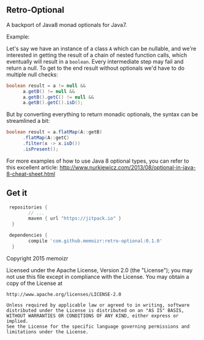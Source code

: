 ## Retro-Optional
A backport of Java8 monad optionals for Java7.

Example:

Let's say we have an instance of a class `A` which can be nullable, and we're interested in getting the
result of a chain of nested function calls, which eventually will result in a `boolean`. Every intermediate
step may fail and return a null. To get to the end result without optionals we'd have to do multiple
null checks:

```java
boolean result = a != null &&
      a.getB() != null &&
      a.getB().getC() != null &&
      a.getB().getC().isD();
```
But by converting everything to return monadic optionals, the syntax can be streamlined a bit:
```java
boolean result = a.flatMap(A::getB)
      .flatMap(A::getC)
      .filter(x -> x.isD())
      .isPresent();
```
For more examples of how to use Java 8 optional types, you can refer to this excellent article:
http://www.nurkiewicz.com/2013/08/optional-in-java-8-cheat-sheet.html

## Get it
```groovy
 repositories {
        // ...
        maven { url "https://jitpack.io" }
  }
```
```groovy
 dependencies {
        compile 'com.github.memoizr:retro-optional:0.1.0'
  }
```

Copyright 2015 memoizr

Licensed under the Apache License, Version 2.0 (the "License");
you may not use this file except in compliance with the License.
You may obtain a copy of the License at

    http://www.apache.org/licenses/LICENSE-2.0

    Unless required by applicable law or agreed to in writing, software
    distributed under the License is distributed on an "AS IS" BASIS,
    WITHOUT WARRANTIES OR CONDITIONS OF ANY KIND, either express or
    implied.
    See the License for the specific language governing permissions and
    limitations under the License.
